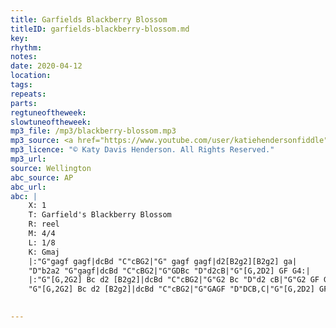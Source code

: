 ```yaml
---
title: Garfields Blackberry Blossom
titleID: garfields-blackberry-blossom.md
key:
rhythm:
notes:
date: 2020-04-12
location:
tags: 
repeats:
parts:
regtuneoftheweek:
slowtuneoftheweek:
mp3_file: /mp3/blackberry-blossom.mp3
mp3_source: <a href="https://www.youtube.com/user/katiehendersonfiddle">Katy Davis Henderson</a>
mp3_licence: "© Katy Davis Henderson. All Rights Reserved."
mp3_url: 
source: Wellington
abc_source: AP
abc_url:
abc: |
	X: 1
	T: Garfield's Blackberry Blossom
	R: reel
	M: 4/4
	L: 1/8
	K: Gmaj
	|:"G"gagf gagf|dcBd "C"cBG2|"G" gagf gagf|d2[B2g2][B2g2] ga|
	"D"b2a2 "G"gagf|dcBd "C"cBG2|"G"GDBc "D"d2cB|"G"[G,2D2] GF G4:|
	|:"G"[G,2G2] Bc d2 [B2g2]|dcBd "C"cBG2|"G"G2 Bc "D"d2 cB|"G"G2 GF G4|
	"G"[G,2G2] Bc d2 [B2g2]|dcBd "C"cBG2|"G"GAGF "D"DCB,C|"G"[G,2D2] GF G4:|
	

---
```

